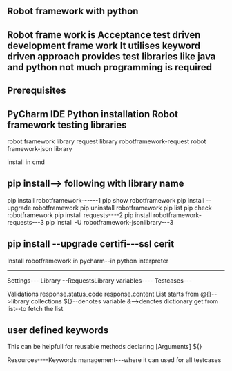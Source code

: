 Robot framework with python
----------------------------
Robot frame work is Acceptance test driven development frame work
It utilises keyword driven approach
provides test libraries like java and python
not much programming is required
-----------------------------------
Prerequisites
-------------
PyCharm IDE
Python installation
Robot framework testing libraries
-----------------------------------
robot framework library
request library
robotframework-request
robot framework-json library

install in cmd

pip install--> following with library name
-------------------------------------------
pip install robotframework------1
pip show robotframework
pip install --upgrade robotframework
pip uninstall robotframework
pip list
pip check robotframework
pip install requests----2
pip install robotframework-requests---3
pip install -U robotframework-jsonlibrary---3

pip install --upgrade certifi---ssl cerit
----------------------------
Install robotframework in pycharm--in python interpreter

----------------------------------------------------------


Settings---
Library --RequestsLibrary
variables----
Testcases---

Validations
response.status_code
response.content
List starts from @{}-->library collections
${}--denotes variable
&-->denotes dictionary
get from list--to fetch the list

user defined keywords
-------------------
This can be helpfull for reusable methods declaring [Arguments] ${}

Resources----Keywords management---where it can used for all testcases







